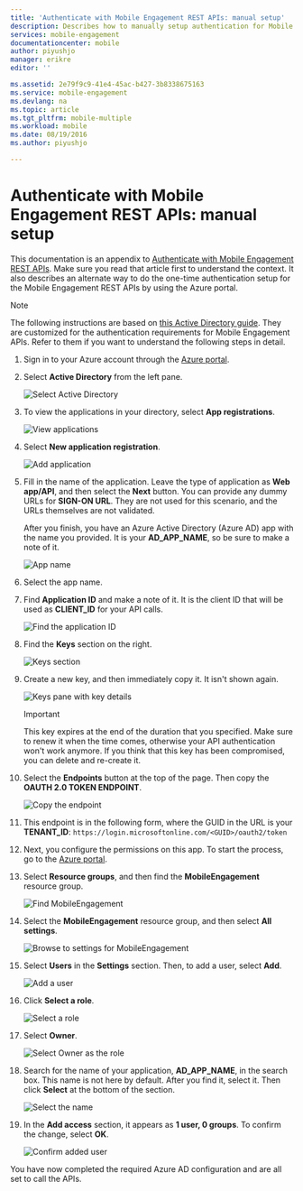 ```yaml
---
title: 'Authenticate with Mobile Engagement REST APIs: manual setup'
description: Describes how to manually setup authentication for Mobile Engagement REST APIs
services: mobile-engagement
documentationcenter: mobile
author: piyushjo
manager: erikre
editor: ''

ms.assetid: 2e79f9c9-41e4-45ac-b427-3b8338675163
ms.service: mobile-engagement
ms.devlang: na
ms.topic: article
ms.tgt_pltfrm: mobile-multiple
ms.workload: mobile
ms.date: 08/19/2016
ms.author: piyushjo

---
```

# Authenticate with Mobile Engagement REST APIs: manual setup
This documentation is an appendix to [Authenticate with Mobile Engagement REST APIs](mobile-engagement-api-authentication.md). Make sure you read that article first to understand the context. It also describes an alternate way to do the one-time authentication setup for the Mobile Engagement REST APIs by using the Azure portal.

> [!NOTE]
> The following instructions are based on [this Active Directory guide](../azure-resource-manager/resource-group-create-service-principal-portal.md). They are customized for the authentication requirements for Mobile Engagement APIs. Refer to them if you want to understand the following steps in detail.

1. Sign in to your Azure account through the [Azure portal](https://portal.azure.com/).
2. Select **Active Directory** from the left pane.

   ![Select Active Directory][1]

3. To view the applications in your directory, select **App registrations**.

   ![View applications][3]

4. Select **New application registration**.

   ![Add application][4]

5. Fill in the name of the application. Leave the type of application as **Web app/API**, and then select the **Next** button. You can provide any dummy URLs for **SIGN-ON URL**. They are not used for this scenario, and the URLs themselves are not validated.

   After you finish, you have an Azure Active Directory (Azure AD) app with the name you provided. It is your **AD\_APP\_NAME**, so be sure to make a note of it.

   ![App name][8]

7. Select the app name.

8. Find **Application ID** and make a note of it. It is the client ID that will be used as **CLIENT\_ID** for your API calls.

   ![Find the application ID][10]

9. Find the **Keys** section on the right.

   ![Keys section][11]

10. Create a new key, and then immediately copy it. It isn't shown again.

    ![Keys pane with key details][12]

    > [!IMPORTANT]
    > This key expires at the end of the duration that you specified. Make sure to renew it when the time comes, otherwise your API authentication won't work anymore. If you think that this key has been compromised, you can delete and re-create it.
    >
    
11. Select the **Endpoints** button at the top of the page. Then copy the **OAUTH 2.0 TOKEN ENDPOINT**.

    ![Copy the endpoint][14]

16. This endpoint is in the following form, where the GUID in the URL is your **TENANT_ID**: `https://login.microsoftonline.com/<GUID>/oauth2/token`

17. Next, you configure the permissions on this app. To start the process, go to the [Azure portal](https://portal.azure.com).

18. Select **Resource groups**, and then find the **MobileEngagement** resource group.

    ![Find MobileEngagement][15]

19. Select the **MobileEngagement** resource group, and then select **All settings**.

    ![Browse to settings for MobileEngagement][16]

20. Select **Users** in the **Settings** section. Then, to add a user, select **Add**.

    ![Add a user][17]

21. Click **Select a role**.

    ![Select a role][18]

22. Select **Owner**.

    ![Select Owner as the role][19]

23. Search for the name of your application, **AD\_APP\_NAME**, in the search box. This name is not here by default. After you find it, select it. Then click **Select** at the bottom of the section.

    ![Select the name][20]

24. In the **Add access** section, it appears as **1 user, 0 groups**. To confirm the change, select **OK**.

    ![Confirm added user][21]

You have now completed the required Azure AD configuration and are all set to call the APIs.

<!-- Images -->
[1]: ./media/mobile-engagement-api-authentication-manual/active-directory.png
[2]: ./media/mobile-engagement-api-authentication-manual/active-directory-details.png
[3]: ./media/mobile-engagement-api-authentication-manual/view-applications.png
[4]: ./media/mobile-engagement-api-authentication-manual/add-icon.png
[5]: ./media/mobile-engagement-api-authentication-manual/what-do-you-want-to-do.png
[6]: ./media/mobile-engagement-api-authentication-manual/tell-us-about-your-application.png
[7]: ./media/mobile-engagement-api-authentication-manual/app-properties.png
[8]: ./media/mobile-engagement-api-authentication-manual/aad-app.png
[9]: ./media/mobile-engagement-api-authentication-manual/configure-menu.png
[10]: ./media/mobile-engagement-api-authentication-manual/client-id.png
[11]: ./media/mobile-engagement-api-authentication-manual/client-secret.png
[12]: ./media/mobile-engagement-api-authentication-manual/keys.png
[13]: ./media/mobile-engagement-api-authentication-manual/view-endpoints.png
[14]: ./media/mobile-engagement-api-authentication-manual/app-endpoints.png
[15]: ./media/mobile-engagement-api-authentication-manual/resource-groups.png
[16]: ./media/mobile-engagement-api-authentication-manual/resource-groups-settings.png
[17]: ./media/mobile-engagement-api-authentication-manual/add-users.png
[18]: ./media/mobile-engagement-api-authentication-manual/add-role.png
[19]: ./media/mobile-engagement-api-authentication-manual/select-role.png
[20]: ./media/mobile-engagement-api-authentication-manual/add-user-select.png
[21]: ./media/mobile-engagement-api-authentication-manual/add-access-final.png



